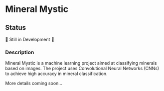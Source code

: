 # Mineral Mystic

## Status

🚧 Still in Development 🚧

### Description

Mineral Mystic is a machine learning project aimed at classifying minerals based on images. The project uses Convolutional Neural Networks (CNNs) to achieve high accuracy in mineral classification.

More details coming soon...